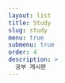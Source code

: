 ```yaml
---
layout: list
title: Study
slug: study
menu: true
submenu: true
order: 4
description: >
  공부 게시판
---
```

